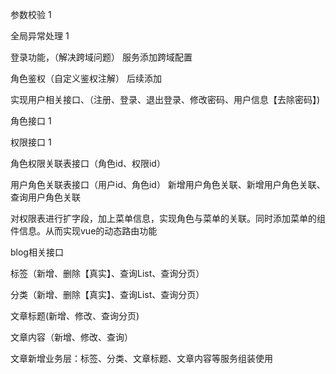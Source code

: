 参数校验    1

全局异常处理 1

登录功能，（解决跨域问题）  服务添加跨域配置

角色鉴权（自定义鉴权注解）  后续添加

实现用户相关接口、（注册、登录、退出登录、修改密码、用户信息【去除密码】)

角色接口 1

权限接口 1

角色权限关联表接口（角色id、权限id）

用户角色关联表接口（用户id、角色id）  新增用户角色关联、新增用户角色关联、查询用户角色关联

对权限表进行扩字段，加上菜单信息，实现角色与菜单的关联。同时添加菜单的组件信息。从而实现vue的动态路由功能



blog相关接口

标签（新增、删除【真实】、查询List<Map>、查询分页）

分类（新增、删除【真实】、查询List<Map>、查询分页）

文章标题(新增、修改、查询分页)

文章内容（新增、修改、查询）



文章新增业务层：标签、分类、文章标题、文章内容等服务组装使用